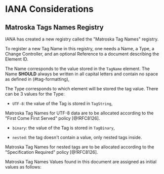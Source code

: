 # IANA Considerations

## Matroska Tags Names Registry

IANA has created a new registry called the "Matroska Tag Names"
registry.

To register a new Tag Name in this registry, one needs
a Name, a Type,
a Change Controller, and
an optional Reference to a document describing the Element ID.

The Name corresponds to the value stored in the `TagName` element.
The Name **SHOULD** always be written in all capital letters and contain no space
as defined in (#tag-formatting),

The Type corresponds to which element will be stored the tag value.
There can be 3 values for the Type:

* `UTF-8`: the value of the Tag is stored in `TagString`,

Matroska Tag Names for UTF-8 data are to be allocated according to the "First Come First Served" policy [@!RFC8126].

* `binary`: the value of the Tag is stored in `TagBinary`,

* `nested`: the tag doesn't contain a value, only nested tags inside.

Matroska Tag Names for nested tags are to be allocated according to the "Specification Required" policy [@!RFC8126].

Matroska Tag Names Values found in this document are assigned as initial values as follows:

